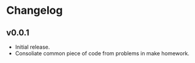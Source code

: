 # Changelog

## v0.0.1

- Initial release.
- Consoliate common piece of code from problems in make homework.
